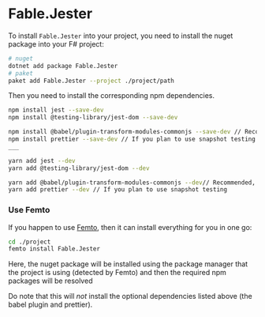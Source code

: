 # Fable.Jester

To install `Fable.Jester` into your project, 
you need to install the nuget package into 
your F# project:

```bash
# nuget
dotnet add package Fable.Jester
# paket
paket add Fable.Jester --project ./project/path
```
Then you need to install the corresponding npm dependencies.
```bash
npm install jest --save-dev
npm install @testing-library/jest-dom --save-dev

npm install @babel/plugin-transform-modules-commonjs --save-dev // Recommended, but not necessary
npm install prettier --save-dev // If you plan to use snapshot testing
___

yarn add jest --dev
yarn add @testing-library/jest-dom --dev

yarn add @babel/plugin-transform-modules-commonjs --dev// Recommended, but not necessary
yarn add prettier --dev // If you plan to use snapshot testing
```

### Use Femto

If you happen to use [Femto], then it can 
install everything for you in one go:

```bash
cd ./project
femto install Fable.Jester
```
Here, the nuget package will be installed 
using the package manager that the project 
is using (detected by Femto) and then the 
required npm packages will be resolved

Do note that this will *not* install the 
optional dependencies listed above (the 
babel plugin and prettier).

[Femto]: https://github.com/Zaid-Ajaj/Femto

